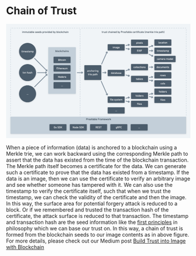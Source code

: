 # Chain of Trust

![Chain of Trust](../images/chain_of_trust.png)

When a piece of information (data) is anchored to a blockchain using a Merkle trie, we can work backward using the corresponding Merkle path to assert that the data has existed from the time of the blockchain transaction. The Merkle path itself becomes a certificate for the data. We can generate such a certificate to prove that the data has existed from a timestamp. If the data is an image, then we can use the certificate to verify an arbitrary image and see whether someone has tampered with it. We can also use the timestamp to verify the certificate itself, such that when we trust the timestamp, we can check the validity of the certificate and then the image. In this way, the surface area for potential forgery attack is reduced to a block. Or if we remembered and trusted the transaction hash of the certificate, the attack surface is reduced to that transaction. The timestamp and transaction hash are the seed information like the [first principles](https://en.wikipedia.org/wiki/First_principle) in philosophy which we can base our trust on. In this way, a chain of trust is formed from the blockchain seeds to our image contents as in above figure. For more details, please check out our Medium post [Build Trust into Image with Blockchain](https://medium.com/@guiguan/build-trust-into-image-with-blockchain-4894c39bde7f)
